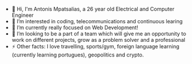 - 👋 Hi, I'm Antonis Mpatsalias, a 26 year old Electrical and Computer Engineer
- 👀 I’m interested in coding, telecommunications and continuous learing  
- 🌱 I’m currently really focused on Web Development! 
- 💞️ I’m looking to be a part of a team which will give me an opportunity to work on different projects, grow as a problem solver and a professional 
- ⚡ Other facts: I love travelling, sports/gym, foreign language learning (currently learning portugues), geopolitics and crypto.

<!---
antonismpats/antonismpats is a ✨ special ✨ repository because its `README.md` (this file) appears on your GitHub profile.
You can click the Preview link to take a look at your changes.
--->
